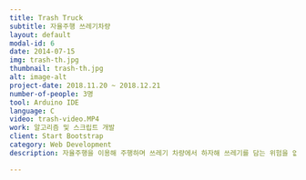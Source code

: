 ```yaml
---
title: Trash Truck
subtitle: 자율주행 쓰레기차량
layout: default
modal-id: 6
date: 2014-07-15
img: trash-th.jpg
thumbnail: trash-th.jpg
alt: image-alt
project-date: 2018.11.20 ~ 2018.12.21
number-of-people: 3명
tool: Arduino IDE
language: C
video: trash-video.MP4
work: 알고리즘 및 스크립트 개발
client: Start Bootstrap
category: Web Development
description: 자율주행을 이용해 주행하며 쓰레기 차량에서 하자해 쓰레기를 담는 위험을 없애기 위해 모터를 사용해 센서를 인지하면 쓰레기를 잡아 트럭에 담도록 구현한 자율주행 쓰레기 차량입니다.

---
```

